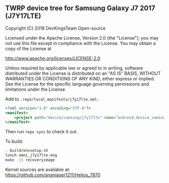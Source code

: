 ## TWRP device tree for Samsung Galaxy J7 2017 (J7Y17LTE)

 Copyright (C) 2018 DevKingsTeam Open-source

 Licensed under the Apache License, Version 2.0 (the "License");
 you may not use this file except in compliance with the License.
 You may obtain a copy of the License at

 http://www.apache.org/licenses/LICENSE-2.0

 Unless required by applicable law or agreed to in writing, software
 distributed under the License is distributed on an "AS IS" BASIS,
 WITHOUT WARRANTIES OR CONDITIONS OF ANY KIND, either express or implied.
 See the License for the specific language governing permissions and
 limitations under the License.


Add to `.repo/local_manifests/j7y17lte.xml`:

```xml
<?xml version="1.0" encoding="UTF-8"?>
<manifest>
	<project path="device/samsung/j7y17lte" name="android_device_samsung_j7y17lte" remote="devkingsteam" revision="master" />
</manifest>
```

Then run `repo sync` to check it out.

To build:

```sh
. build/envsetup.sh
lunch omni_j7y17lte-eng
make -j5 recoveryimage
```

Kernel sources are available at: https://github.com/ananjaser1211/Helios_7870
